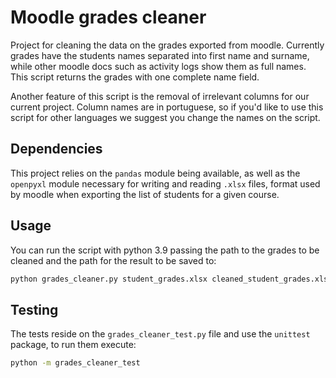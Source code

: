 # Moodle grades cleaner

Project for cleaning the data on the grades exported from moodle. Currently grades have the students names separated into first name and surname, while other moodle docs such as activity logs show them as full names. This script returns the grades with one complete name field.

Another feature of this script is the removal of irrelevant columns for our current project. Column names are in portuguese, so if you'd like to use this script for other languages we suggest you change the names on the script.

## Dependencies

This project relies on the `pandas` module being available, as well as the `openpyxl` module necessary for writing and reading `.xlsx` files, format used by moodle when exporting the list of students for a given course.

## Usage

You can run the script with python 3.9 passing the path to the grades to be cleaned and the path for the result to be saved to:

```bash
python grades_cleaner.py student_grades.xlsx cleaned_student_grades.xlsx
```

## Testing

The tests reside on the `grades_cleaner_test.py` file and use the `unittest` package, to run them execute:

```bash
python -m grades_cleaner_test
```
